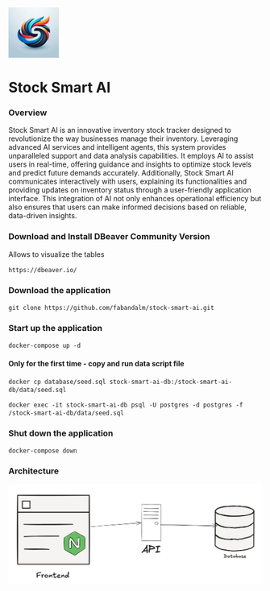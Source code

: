 <meta name="description" content="Stock Smart AI">
<meta name="keywords" content="stock, smart, ai, agent, mcp">
<img src="images/logo.png" width="100" height="100" alt="Example Image">

# Stock Smart AI

### Overview
Stock Smart AI is an innovative inventory stock tracker designed to revolutionize the way businesses manage their inventory. Leveraging advanced AI services and intelligent agents, this system provides unparalleled support and data analysis capabilities. It employs AI to assist users in real-time, offering guidance and insights to optimize stock levels and predict future demands accurately. Additionally, Stock Smart AI communicates interactively with users, explaining its functionalities and providing updates on inventory status through a user-friendly application interface. This integration of AI not only enhances operational efficiency but also ensures that users can make informed decisions based on reliable, data-driven insights.

### Download and Install DBeaver Community Version
Allows to visualize the tables

``` 
https://dbeaver.io/
```

### Download the application
```
git clone https://github.com/fabandalm/stock-smart-ai.git
```

### Start up the application
```
docker-compose up -d
```

#### Only for the first time - copy and run data script file
``` 
docker cp database/seed.sql stock-smart-ai-db:/stock-smart-ai-db/data/seed.sql
```

```
docker exec -it stock-smart-ai-db psql -U postgres -d postgres -f /stock-smart-ai-db/data/seed.sql
```

### Shut down the application
```
docker-compose down
```

### Architecture

![stock smart_ai-architecture](/images/stock_smart_ai-architecture.png)
